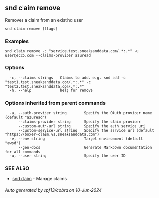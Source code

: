 ## snd claim remove

Removes a claim from an existing user

```
snd claim remove [flags]
```

### Examples

```
snd claim remove -c "service.test.sneaksanddata.com/.*:.*" -u user@ecco.com --claims-provider azuread
```

### Options

```
  -c, --claims strings   Claims to add. e.g. snd add -c "test1.test.sneaksanddata.com/.*:.*" -c "test2.test.sneaksanddata.com/.*:.*"
  -h, --help             help for remove
```

### Options inherited from parent commands

```
  -a, --auth-provider string        Specify the OAuth provider name (default "azuread")
      --claims-provider string      Specify the claim provider
      --custom-auth-url string      Specify the auth service uri
      --custom-service-url string   Specify the service url (default "https://boxer-claim.%s.sneaksanddata.com")
  -e, --env string                  Target environment (default "awsd")
      --gen-docs                    Generate Markdown documentation for all commands
  -u, --user string                 Specify the user ID
```

### SEE ALSO

* [snd claim](snd_claim.md)	 - Manage claims

###### Auto generated by spf13/cobra on 10-Jun-2024
